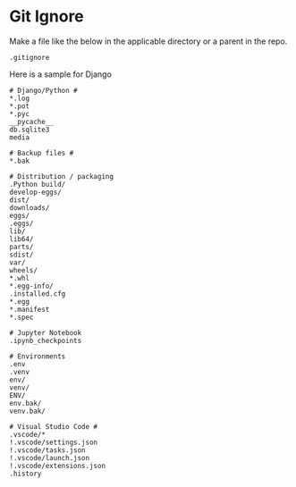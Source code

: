 
# Git Ignore
Make a file like the below in the applicable directory or a parent in the repo.
```
.gitignore
```
Here is a sample for Django
```
# Django/Python #
*.log
*.pot
*.pyc
__pycache__
db.sqlite3
media

# Backup files # 
*.bak 

# Distribution / packaging 
.Python build/ 
develop-eggs/ 
dist/ 
downloads/ 
eggs/ 
.eggs/ 
lib/ 
lib64/ 
parts/ 
sdist/ 
var/ 
wheels/ 
*.whl
*.egg-info/ 
.installed.cfg 
*.egg 
*.manifest 
*.spec 

# Jupyter Notebook 
.ipynb_checkpoints 

# Environments 
.env 
.venv 
env/ 
venv/ 
ENV/ 
env.bak/ 
venv.bak/ 

# Visual Studio Code # 
.vscode/* 
!.vscode/settings.json 
!.vscode/tasks.json 
!.vscode/launch.json 
!.vscode/extensions.json 
.history
```